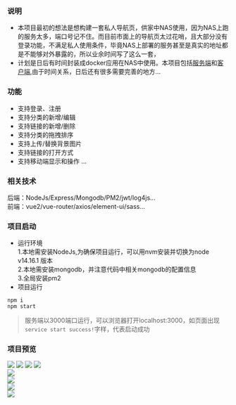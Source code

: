 ### 说明
- 本项目最初的想法是想构建一套私人导航页，供家中NAS使用，因为NAS上跑的服务太多，端口号记不住。而目前市面上的导航页太过花哨，且大部分没有登录功能，不满足私人使用条件，毕竟NAS上部署的服务甚至是真实的地址都是不能够对外暴露的，所以业余时间写了这么一套，
- 计划是日后有时间封装成docker应用在NAS中使用。本项目包括[服务端](https://github.com/github-ado/navigation-server)和[客户端](https://github.com/github-ado/navigation-client),由于时间关系，日后还有很多需要完善的地方...

### 功能
- 支持登录、注册
- 支持分类的新增/编辑
- 支持链接的新增/删除
- 支持分类的拖拽排序
- 支持上传/替换背景图片
- 支持链接的打开方式
- 支持移动端显示和操作
...

### 相关技术
后端：NodeJs/Express/Mongodb/PM2/jwt/log4js...<br/>
前端：vue2/vue-router/axios/element-ui/sass...

### 项目启动
- 运行环境<br/>
1.本地需安装NodeJs,为确保项目运行，可以用nvm安装并切换为node v14.16.1 版本<br/>
2.本地需安装mongodb，并注意代码中相关mongodb的配置信息<br/>
3.全局安装pm2<br/>
- 项目运行<br/>
```
npm i
npm start
```
>服务端以3000端口运行，可以浏览器打开localhost:3000，如页面出现`service start success!`字样，代表启动成功
### 项目预览
![](https://github.com/github-ado/navigation-client/blob/main/screenshots/1.png)
![](https://github.com/github-ado/navigation-client/blob/main/screenshots/2.png)
![](https://github.com/github-ado/navigation-client/blob/main/screenshots/3.png)
![](https://github.com/github-ado/navigation-client/blob/main/screenshots/4.png)<br/>
![](https://github.com/github-ado/navigation-client/blob/main/screenshots/5.png)<br/>
![](https://github.com/github-ado/navigation-client/blob/main/screenshots/6.png)<br/>
![](https://github.com/github-ado/navigation-client/blob/main/screenshots/7.png)<br/>
![](https://github.com/github-ado/navigation-client/blob/main/screenshots/8.png)
